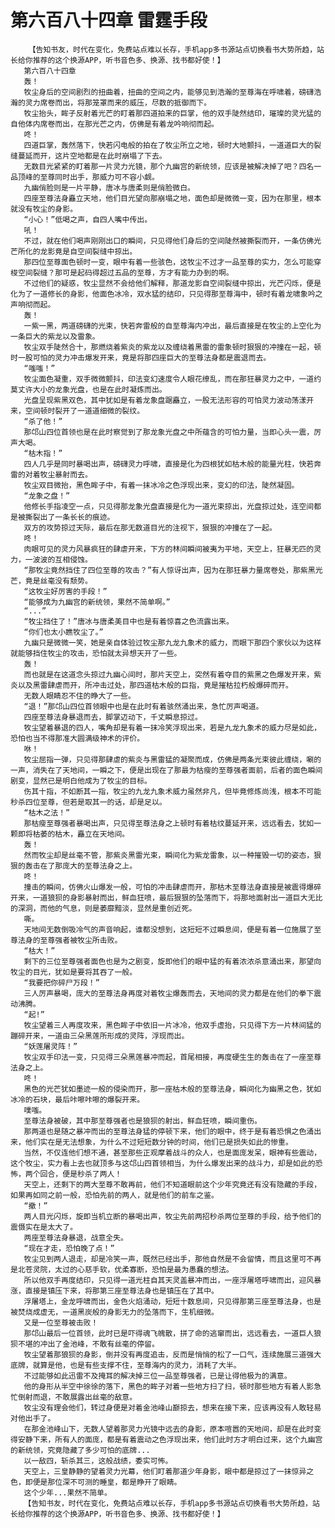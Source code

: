 # 第六百八十四章 雷霆手段
        【告知书友，时代在变化，免费站点难以长存，手机app多书源站点切换看书大势所趋，站长给你推荐的这个换源APP，听书音色多、换源、找书都好使！】
       第六百八十四章
       轰！
       牧尘身后的空间剧烈的扭曲着，扭曲的空间之内，能够见到浩瀚的至尊海在呼啸着，磅礴浩瀚的灵力席卷而出，将那笼罩而来的威压，尽数的抵御而下。
       牧尘抬头，眸子反射着光芒的盯着那四道拍来的巨掌，他的双手陡然结印，璀璨的灵光猛的自他体内席卷而出，在那光芒之内，仿佛是有着龙吟响彻而起。
       咚！
       四道巨掌，轰然落下，快若闪电般的拍在了牧尘所立之地，顿时大地颤抖，一道道巨大的裂缝蔓延而开，这片空地都是在此时崩塌了下去。
       无数目光紧紧的盯着那一片灵力光镜，那个九幽宫的新统领，应该是被解决掉了吧？四名一品顶峰的至尊同时出手，那威力可不容小觑。
       九幽俏脸则是一片平静，唐冰与唐柔则是俏脸微白。
       四座至尊法身矗立天地，他们目光望向那崩塌之地，面色却是微微一变，因为在那里，根本就没有牧尘的身影。
       “小心！”低喝之声，自四人嘴中传出。
       吼！
       不过，就在他们喝声刚刚出口的瞬间，只见得他们身后的空间陡然被撕裂而开，一条仿佛光芒所化的龙影竟是自空间裂缝中掠出。
       那四位至尊面色顿时一变，眼中有着一些骇色，这牧尘不过才一品至尊的实力，怎么可能穿梭空间裂缝？那可是起码得超过五品的至尊，方才有能力办到的啊。
       不过他们的疑惑，牧尘显然不会给他们解释，那道龙影自空间裂缝中掠出，光芒闪烁，便是化为了一道修长的身影，他面色冰冷，双水猛的结印，只见得那至尊海中，顿时有着龙啸象吟之声响彻而起。
       轰！
       一紫一黑，两道磅礴的光束，快若奔雷般的自至尊海内冲出，最后直接是在牧尘的上空化为一条巨大的紫龙以及雷象。
       牧尘双手陡然合十，那燃烧着紫炎的紫龙以及缠绕着黑雷的雷象顿时狠狠的冲撞在一起，顿时一股可怕的灵力冲击爆发开来，竟是将那四座巨大的至尊法身都是震退而去。
       “嗤嗤！”
       牧尘面色凝重，双手微微颤抖，印法变幻速度令人眼花缭乱，而在那狂暴灵力之中，一道约莫丈许大小的龙象光盘，也是在此时凝炼而出。
       光盘呈现紫黑双色，其中犹如是有着龙象盘踞矗立，一股无法形容的可怕灵力波动荡漾开来，空间顿时裂开了一道道细微的裂纹。
       “杀了他！”
       那邙山四位首领也是在此时察觉到了那龙象光盘之中所蕴含的可怕力量，当即心头一震，厉声大喝。
       “枯木指！”
       四人几乎是同时暴喝出声，磅礴灵力呼啸，直接是化为四根犹如枯木般的能量光柱，快若奔雷的对着牧尘暴射而去。
       牧尘双目微抬，黑色眸子中，有着一抹冰冷之色浮现出来，变幻的印法，陡然凝固。
       “龙象之盘！”
       他修长手指凌空一点，只见得那龙象光盘直接是化为一道光束掠出，光盘掠过处，连空间都是被撕裂出了一条长长的痕迹。
       双方的攻势掠过天际，最后在那无数道目光的注视下，狠狠的冲撞在了一起。
       咚！
       肉眼可见的灵力风暴疯狂的肆虐开来，下方的林间瞬间被夷为平地，天空上，狂暴无匹的灵力，一波波的互相侵蚀。
       “那牧尘竟然挡住了四位至尊的攻击？”有人惊讶出声，因为在那狂暴力量席卷处，那紫黑光芒，竟是丝毫没有颓势。
       “这牧尘好厉害的手段！”
       “能够成为九幽宫的新统领，果然不简单啊。”
       “...”
       “牧尘挡住了！”唐冰与唐柔美目中也是有着惊喜之色流露出来。
       “你们也太小瞧牧尘了。”
       九幽只是微微一笑，她是亲自体验过牧尘那九龙九象术的威力，而眼下那四个家伙以为这样就能够挡住牧尘的攻击，恐怕就太异想天开了一些。
       轰！
       而也就是在这道念头掠过九幽心间时，那片天空上，突然有着夺目的紫黑之色爆发开来，紫炎以及黑雷肆虐而开，所冲击过处，那四道枯木般的巨指，竟是摧枯拉朽般爆碎而开。
       无数人眼睛忍不住的睁大了一些。
       “退！”那邙山四位首领眼中也是在此时有着骇然涌出来，急忙厉声喝道。
       四座至尊法身暴退而去，脚掌迈动下，千丈瞬息掠过。
       牧尘望着暴退的四人，嘴角却是有着一抹冷笑浮现出来，若是九龙九象术的威力尽是如此，恐怕也当不得那准大圆满级神术的评价。
       咻！
       牧尘屈指一弹，只见得那肆虐的紫炎与黑雷猛的凝聚而成，仿佛是两条光束彼此缠绕，唰的一声，消失在了天地间，一瞬之下，便是出现在了那最为枯瘦的至尊强者面前，后者的面色瞬间剧变，显然已是明白他成为了牧尘的目标。
       伤其十指，不如断其一指，牧尘的九龙九象术威力虽然非凡，但毕竟修炼尚浅，根本不可能秒杀四位至尊，但若是取其一的话，却是足以。
       “枯木之法！”
       那枯瘦至尊强者暴喝出声，只见得至尊法身之上顿时有着枯纹蔓延开来，远远看去，犹如一颗即将枯萎的枯木，矗立在天地间。
       轰！
       然而牧尘却是丝毫不管，那紫炎黑雷光束，瞬间化为紫龙雷象，以一种摧毁一切的姿态，狠狠的轰击在了那庞大的至尊法身之上。
       咚！
       撞击的瞬间，仿佛火山爆发一般，可怕的冲击肆虐而开，那枯木至尊法身直接是被震得爆碎开来，一道狼狈的身影暴射而出，鲜血狂喷，最后狠狠的坠落而下，将那地面射出一道巨大无比的深洞，而他的气息，则是萎靡黯淡，显然是重创近死。
       嘶。
       天地间无数倒吸冷气的声音响起，谁都没想到，这短短不过瞬息间，便是有着一位施展了至尊法身的至尊强者被牧尘所击败。
       “枯大！”
       剩下的三位至尊强者面色也是为之剧变，旋即他们的眼中猛的有着浓浓杀意涌出来，那望向牧尘的目光，犹如是要将其吞了一般。
       “我要把你碎尸万段！”
       三人厉声暴喝，庞大的至尊法身再度对着牧尘爆轰而去，天地间的灵力都是在他们的拳下震动沸腾。
       “起!”
       牧尘望着三人再度攻来，黑色眸子中依旧一片冰冷，他双手虚抬，只见得下方一片林间猛的蹦碎开来，一道由三朵黑莲所形成的灵阵，浮现而出。
       “妖莲屠灵阵！”
       牧尘双手印法一变，只见得三朵黑莲暴冲而起，首尾相接，再度硬生生的轰击在了一座至尊法身之上。
       咚！
       黑色的光芒犹如墨迹一般的侵染而开，那一座枯木般的至尊法身，瞬间化为幽黑之色，犹如冰冷的石块，最后咔嚓咔嚓的爆裂开来。
       噗嗤。
       至尊法身被破，其中那至尊强者也是狼狈的射出，鲜血狂喷，瞬间重伤。
       那两道也是随之暴冲而出的至尊法身猛的停顿下来，他们的眼中，终于是有着恐惧之色涌出来，他们实在是无法想象，为什么不过短短数分钟的时间，他们已是损失如此的惨重。
       当然，不仅连他们想不通，甚至那些正观摩着战斗的众人，也是面庞发呆，眼神有些震动，这个牧尘，实力看上去也就顶多与这邙山四首领相当，为什么爆发出来的战斗力，却是如此的恐怖，两个回合，便是秒杀了两人！
       天空上，还剩下的两大至尊不敢再前，他们不知道眼前这个少年究竟还有没有隐藏的手段，如果再如同之前一般，恐怕先前的两人，就是他们的前车之鉴。
       “撤！”
       两人目光闪烁，旋即当机立断的暴喝出声，牧尘先前两招秒杀两位至尊的手段，给予他们的震慑实在是太大了。
       两座至尊法身暴退，战意全失。
       “现在才走，恐怕晚了点！”
       牧尘见到两人退走，却是冷笑一声，既然已经出手，那他自然是不会留情，而且这里可不再是北苍灵院，太过的心慈手软，优柔寡断，恐怕是最为愚蠢的想法。
       所以他双手再度结印，只见得一道光柱自其天灵盖暴冲而出，一座浮屠塔呼啸而出，迎风暴涨，直接是镇压下来，将那第三座至尊法身也是镇压在了其中。
       浮屠塔上，金龙呼啸而出，金色火焰涌动，短短十数息间，只见得那第三座至尊法身，也是被焚烧成虚无，一道黑炭般的身影无力的坠落而下，生机细微。
       又是一位至尊被击败！
       那邙山最后一位首领，此时已是吓得魂飞魄散，拼了命的逃窜而出，远远看去，一道巨人狼狈不堪的冲出了金池峰，不敢有丝毫的停留。
       牧尘望着那狼狈的身影，倒并没有再度追击，反而是悄悄的松了一口气，连续施展三道强大底牌，就算是他，也是有些支撑不住，至尊海内的灵力，消耗了大半。
       不过能够如此迅雷不及掩耳的解决掉三位一品至尊强者，已是让得他极为的满意。
       他的身形从半空中徐徐的落下，黑色的眸子对着一些地方扫了扫，顿时那些地方有着人影急忙倒射而退，不敢展露出丝毫的敌意。
       牧尘没有理会他们，转过身便是对着金池峰山巅掠去，想来在接下来，应该再没有人敢轻易对他出手了。
       在那金池峰山下，无数人望着那灵力光镜中远去的身影，原本喧嚣的天地间，却是在此时变得安静下来，所有人的面庞，都是有着震动之色浮现出来，他们此时方才明白过来，这个九幽宫的新统领，究竟隐藏了多少可怕的底牌...
       以一敌四，斩杀其三，这般战绩，委实可怖。
       天空上，三皇静静的望着灵力光幕，他们盯着那道少年身影，眼中都是掠过了一抹惊异之色，即便是那位深不可测的睡皇，都是睁开了眼睛。
       这个少年...果然不简单。
       【告知书友，时代在变化，免费站点难以长存，手机app多书源站点切换看书大势所趋，站长给你推荐的这个换源APP，听书音色多、换源、找书都好使！】